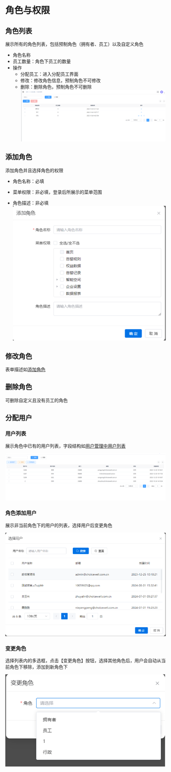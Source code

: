 # 角色与权限
## 角色列表
展示所有的角色列表，包括预制角色（拥有者、员工）以及自定义角色
- 角色名称
- 员工数量：角色下员工的数量
- 操作
  - 分配员工：进入分配员工界面
  - 修改：修改角色信息，预制角色不可修改
  - 删除：删除角色，预制角色不可删除
  ![img.png](../.vuepress/public/static/images/tenant/role_list.png)

## 添加角色
添加角色并且选择角色的权限
- 角色名称：必填

- 菜单权限：非必填，登录后所展示的菜单范围

- 角色描述：非必填
  ![img_1.png](../.vuepress/public/static/images/tenant/role_add.png)

  


## 修改角色
表单描述如[添加角色](#添加角色)
## 删除角色
可删除自定义且没有员工的角色

## 分配用户
### 用户列表
展示角色中已有的用户列表，字段结构如[用户管理中用户列表](./user.md#用户列表)

![img_2.png](../.vuepress/public/static/images/tenant/role_user_list.png)

### 角色添加用户
展示非当前角色下的用户的列表，选择用户后变更角色

![img_3.png](../.vuepress/public/static/images/tenant/role_add_user.png)



### 变更角色
选择列表内的多选框，点击【变更角色】按钮，选择其他角色后，用户会自动从当前角色下移除，添加到新角色下

![img_4.png](../.vuepress/public/static/images/tenant/role_change_user.png)

